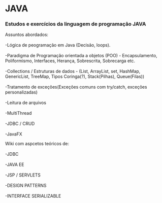 # JAVA<br>
<h3>Estudos e exercícios da linguagem de programação JAVA</h3>

Assuntos abordados:<br><br>
-Lógica de peogramação em Java (Decisão, loops).<br><br>
-Paradigma de Programação orientada a objetos (POO) - Encapsulamento, Poliformismo, Interfaces, Herança, Sobrescrita, Sobrecarga etc.<br><br>
-Collections / Estruturas de dados - (List, ArrayList, set, HashMap, GenericList, TreeMap, Tipos Coringa(?), Stack(Pilhas), Queue(Filas))<br><br>
-Tratamento de exceções(Exceções comuns com try/catch, exceções personalizadas) <br><br>
-Leitura de arquivos<br><br>
-MultiThread<br><br>
-JDBC / CRUD<br><br>
-JavaFX

Wiki com aspcetos teóricos de:<br><br>
-JDBC<br><br>
-JAVA EE<br><br>
-JSP / SERVLETS<br><br>
-DESIGN PATTERNS<br><br>
-INTERFACE SERIALIZABLE<br><br>



